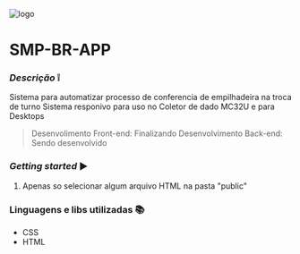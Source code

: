 ![logo](https://user-images.githubusercontent.com/58003503/94343747-b7da6a80-fff0-11ea-9859-323782609ce5.png)



# SMP-BR-APP



### *Descrição* :grey_exclamation:
Sistema para automatizar processo de conferencia de empilhadeira na troca de turno
Sistema responivo para uso no Coletor de dado MC32U e para Desktops
> Desenvolimento Front-end: Finalizando
> Desenvolvimento Back-end: Sendo desenvolvido


### *Getting started* :arrow_forward:

1. Apenas so selecionar algum arquivo HTML na pasta "public"

### Linguagens e libs utilizadas :books:

- CSS
- HTML


